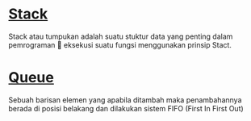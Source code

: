 # <a href="https://github.com/kireikireina/Algorithm-and-Data-Structures-/blob/e4a76141e42fac0d4dd239cd2c2b8270884483b1/Stack%20&%20Queue/stack%20-%2028%20maret.c"> Stack <a/>
Stack atau tumpukan adalah suatu stuktur data yang
penting dalam pemrograman  eksekusi suatu
fungsi menggunakan prinsip Stact.
  
# <a href="https://github.com/kireikireina/Algorithm-and-Data-Structures-/blob/e4a76141e42fac0d4dd239cd2c2b8270884483b1/Stack%20&%20Queue/queue.c"> Queue <a/>
Sebuah barisan elemen yang apabila ditambah maka penambahannya berada di posisi belakang dan dilakukan sistem FIFO (First In First Out)
